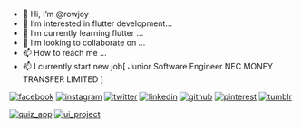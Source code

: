 - 👋 Hi, I’m @rowjoy
- 👀 I’m interested in flutter development...
- 🌱 I’m currently learning flutter ...
- 💞️ I’m looking to collaborate on ...
- 📫 How to reach me ...
- 📫 I currently start new job[ Junior Software Engineer
NEC MONEY TRANSFER LIMITED ]

<!-- display the social media buttons in your README -->

[![facebook](https://github.com/shikhar1020jais1/Git-Social/blob/master/Icons/Facebook.png (Facebook))][1]
[![instagram](https://github.com/shikhar1020jais1/Git-Social/blob/master/Icons/Instagram.png (Instagram))][2]
[![twitter](https://github.com/shikhar1020jais1/Git-Social/blob/master/Icons/Twitter.png (Twitter))][3]
[![linkedin](https://github.com/shikhar1020jais1/Git-Social/blob/master/Icons/LinkedIn.png (LinkedIn))][4]
[![github](https://github.com/shikhar1020jais1/Git-Social/blob/master/Icons/Github.png (Github))][5]
[![pinterest](https://github.com/shikhar1020jais1/Git-Social/blob/master/Icons/pinterest.png (Pinterest))][6]
[![tumblr](https://github.com/shikhar1020jais1/Git-Social/blob/master/Icons/tumblr.png (Tumblr))][7]

<!-- To Link your profile to the media buttons -->

[1]: https://www.facebook.com/rowjoy202/
[2]: https://www.instagram.com/username
[3]: https://www.twitter.com/SafaWordpress
[4]: https://www.linkedin.com/in/jamirul-islam-68454a1a2/
[5]: https://www.github.com/username
[6]: https://in.pinterest.com/username
[7]: https://username.tumblr.com

<!---
rowjoy/rowjoy is a ✨ special ✨ repository because its `README.md` (this file) appears on your GitHub profile.
You can click the Preview link to take a look at your changes.
--->


[![quiz_app](https://user-images.githubusercontent.com/69602585/180413021-65cb69e1-fe67-438b-a26d-61bb4bb5c908.jpg)](https://play.google.com/store/games)
[![ui_project](https://user-images.githubusercontent.com/69602585/180413866-e2e6e161-b585-4402-9566-f1a4309bbde6.png)](https://play.google.com/store/games)
